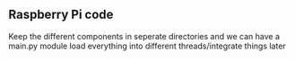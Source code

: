 ## Raspberry Pi code

Keep the different components in seperate directories and we can have a main.py module load everything into different threads/integrate things later
